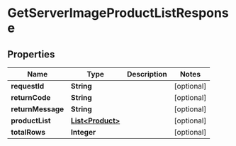 
# GetServerImageProductListResponse

## Properties
Name | Type | Description | Notes
------------ | ------------- | ------------- | -------------
**requestId** | **String** |  |  [optional]
**returnCode** | **String** |  |  [optional]
**returnMessage** | **String** |  |  [optional]
**productList** | [**List&lt;Product&gt;**](Product.md) |  |  [optional]
**totalRows** | **Integer** |  |  [optional]



